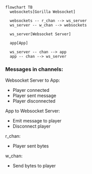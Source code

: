 ```mermaid
flowchart TB
  websockets[Gorilla Websocket]

  websockets -- r_chan --> ws_server
  ws_server -- w_chan --> websockets

  ws_server[Websocket Server]

  app[App]

  ws_server -- chan --> app
  app -- chan --> ws_server
```

### Messages in channels:

Websocket Server to App:

- Player connected
- Player sent message
- Player disconnected

App to Websocket Server:

- Emit message to player
- Disconnect player

r_chan:

- Player sent bytes

w_chan:

- Send bytes to player

